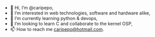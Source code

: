 - 👋 Hi, I’m @caripepo,
- 👀 I’m interested in web technologies, software and hardware alike,
- 🌱 I’m currently learning python & devops,
- 💞️ I’m looking to learn C and collaborate to the kernel OSP,
- 📫 How to reach me caripepo@hotmail.com.

<!---
caripepo/caripepo is a ✨ special ✨ repository because its `README.md` (this file) appears on your GitHub profile.
You can click the Preview link to take a look at your changes.
--->
